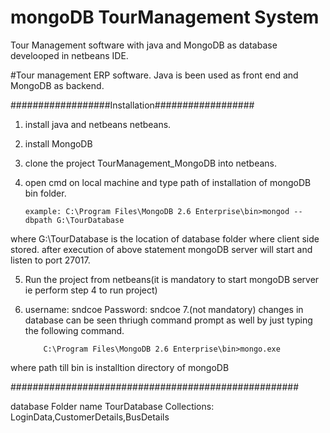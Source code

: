 # mongoDB TourManagement System 
Tour Management software with java and MongoDB as database develooped in netbeans IDE.

#Tour management ERP software. Java is been used as front end and MongoDB as backend.

##################Installation##################
1. install java and netbeans netbeans.
2. install MongoDB
3. clone the project TourManagement_MongoDB into netbeans.
4. open cmd on local machine and type path of installation of mongoDB bin folder.
       
       example: C:\Program Files\MongoDB 2.6 Enterprise\bin>mongod --dbpath G:\TourDatabase
       
  where G:\TourDatabase is the location of database folder where client side stored.
  after execution of above statement mongoDB server will start and listen to port 27017.
             
5. Run the project from netbeans(it is mandatory to start mongoDB server ie perform step 4 to run project)
6. username: sndcoe Password: sndcoe
7.(not mandatory) changes in database can be seen thriugh command prompt as well by just typing the following command.
           
           C:\Program Files\MongoDB 2.6 Enterprise\bin>mongo.exe
            
  where path till bin is installtion directory of mongoDB

####################################################

database Folder name TourDatabase
Collections: LoginData,CustomerDetails,BusDetails
      
